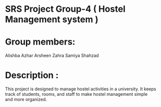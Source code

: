 # SRS Project Group-4 ( Hostel Management system )
# Group members:
 Alishba Azhar
 Arsheen Zahra
 Samiya Shahzad
# Description :
 This project is designed to manage hostel activities in a university. It keeps track of students, rooms, and staff to make hostel management simple and more organized.

